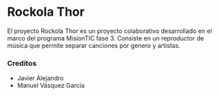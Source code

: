 # Rockola Thor

El proyecto Rockola Thor es un proyecto colaborativo desarrollado en el marco del programa MisionTIC fase 3. Consiste en un reproductor de música que permite separar canciones por genero y artistas.


### Creditos

- Javier Alejandro
- Manuel Vásquez García
